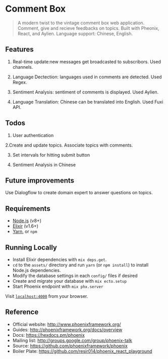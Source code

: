 
# Comment Box
> A modern twist to the vintage comment box web application. Comment, give and recieve feedbacks on topics.
> Built with Pheonix, React, and Aylien. Language support: Chinese, English.
        
## Features
   1. Real-time update:new messages get broadcasted to subscribors. Used channels.
   
   2. Language Dectection: languages used in comments are detected. Used Regex.
   
   3. Sentiment Analysis: sentiment of comments is displayed. Used Aylien.
   
   4. Language Translation: Chinese can be translated into English. Used Fuxi API.

## Todos
   1. User authentication
   
   2.Create and update topics. Associate topics with comments.
   
   3. Set intervals for hitting submit button
   
   4. Sentiment Analysis in Chinese

## Future improvements
   Use Dialogflow to create domain expert to answer questions on topics.
   
## Requirements

* [Node.js](https://nodejs.org/en) (v8+)
* [Elixir](https://elixir-lang.org/install.html) (v1.6+)
* [Yarn](https://yarnpkg.com/en/docs/install), or `npm`

## Running Locally

* Install Elixir dependencies with `mix deps.get`.
* `cd` to the `assets/` directory and run `yarn` (or `npm install`) to install Node.js dependencies.
* Modify the database settings in each `config/` files if desired
* Create and migrate your database with `mix ecto.setup`
* Start Phoenix endpoint with `mix phx.server`

Visit [`localhost:4000`](http://localhost:4000) from your browser.

## Reference

  * Official website: http://www.phoenixframework.org/
  * Guides: http://phoenixframework.org/docs/overview
  * Docs: https://hexdocs.pm/phoenix
  * Mailing list: http://groups.google.com/group/phoenix-talk
  * Source: https://github.com/phoenixframework/phoenix
  * Boiler Plate: https://github.com/resir014/phoenix_react_playground

